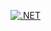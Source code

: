 [![.NET](https://github.com/Avace-gamedev/Project-R/actions/workflows/dotnet.yml/badge.svg?branch=master)](https://github.com/Avace-gamedev/Project-R/actions/workflows/dotnet.yml)

